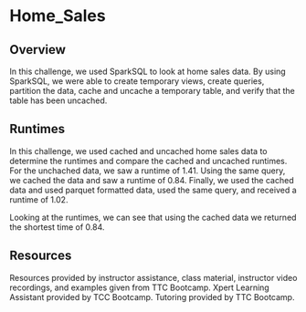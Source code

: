 # Home_Sales

## Overview
In this challenge, we used SparkSQL to look at home sales data. By using SparkSQL, we were able to create temporary views, create queries, partition the data, cache and uncache a temporary table, and verify that the table has been uncached.

## Runtimes
In this challenge, we used cached and uncached home sales data to determine the runtimes and compare the cached and uncached runtimes.
For the unchached data, we saw a runtime of 1.41. Using the same query, we cached the data and saw a runtime of 0.84. Finally, we used the cached data and used parquet formatted data, used the same query, and received a runtime of 1.02. 

Looking at the runtimes, we can see that using the cached data we returned the shortest time of 0.84.


## Resources
Resources provided by instructor assistance, class material, instructor video recordings, and examples given from TTC Bootcamp. Xpert Learning Assistant provided by TCC Bootcamp. Tutoring provided by TTC Bootcamp.
